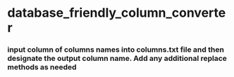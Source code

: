 # database_friendly_column_converter


### input column of columns names into columns.txt file and then designate the output column name. Add any additional replace methods as needed
